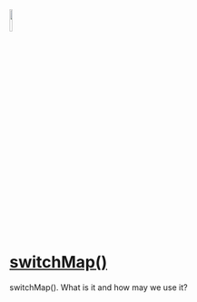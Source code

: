 <img src="https://i.ytimg.com/vi/6lKoLwGlglE/maxresdefault.jpg" width="10%" height="10%">

# [switchMap()](https://www.youtube.com/watch?v=6lKoLwGlglE)

switchMap(). What is it and how may we use it?